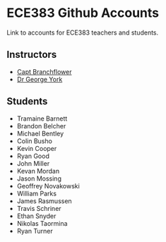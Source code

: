 # ECE383 Github Accounts

Link to accounts for ECE383 teachers and students.

## Instructors

- [Capt Branchflower](https://www.github.com/toddbranch)
- [Dr George York](https://www.github.com/GeorgeYork)

## Students

- Tramaine Barnett
- Brandon Belcher
- Michael Bentley
- Colin Busho
- Kevin Cooper
- Ryan Good
- John Miller
- Kevan Mordan
- Jason Mossing
- Geoffrey Novakowski
- William Parks
- James Rasmussen
- Travis Schriner
- Ethan Snyder
- Nikolas Taormina
- Ryan Turner
